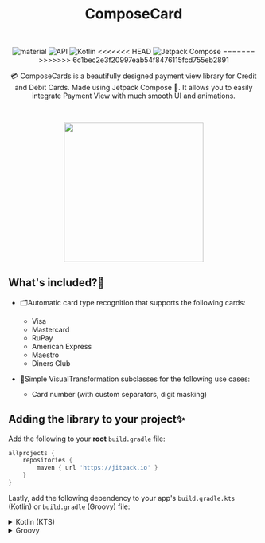 <h1 align="center">ComposeCard</h1></br>

</h1>
<p align="center">
 <img alt="material" src="https://custom-icon-badges.demolab.com/badge/material%20you-palegreen?style=for-the-badge&logoColor=black&logo=material-you"/></a>
  <img alt="API" src="https://img.shields.io/badge/Api%2021+-50f270?logo=android&logoColor=black&style=for-the-badge"/></a>
  <img alt="Kotlin" src="https://img.shields.io/badge/Kotlin-a503fc?logo=kotlin&logoColor=white&style=for-the-badge"/></a>
<<<<<<< HEAD
  <img alt="Jetpack Compose" src="https://img.shields.io/static/v1?style=for-the-badge&message=Jetpack+Compose&color=4285F4&logo=Jetpack+Compose&logoColor=FFFFFF&label="/></a>
=======
>>>>>>> 6c1bec2e3f20997eab54f8476115fcd755eb2891
</p>
	  
<p align="center"> 💳 ComposeCards is a beautifully designed payment view library for Credit and Debit Cards. Made using Jetpack Compose 🎉. It allows you to easily integrate Payment View with much smooth UI and animations. </p>

<br>

<p align="center">
<img src="assets/Untitled.gif" width="280"/>
</p>


 ## What's included?📜
- 🗂️Automatic card type recognition that supports the following cards:
  - Visa
  - Mastercard
  - RuPay
  - American Express
  - Maestro
  - Diners Club

- 🤩Simple VisualTransformation subclasses for the following use cases:
  - Card number (with custom separators, digit masking)

## Adding the library to your project✨


Add the following to your **root** `build.gradle` file:
```gradle
allprojects {
	repositories {
		maven { url 'https://jitpack.io' }
	}
}
```

Lastly, add the following dependency to your app's `build.gradle.kts` (Kotlin) or `build.gradle` (Groovy) file:

<details>
<summary>Kotlin (KTS)</summary>
<br>

```kotlin
dependencies {
        implementation ("com.github.myofficework000:Cards:1.0.0") // Jitoack IO version
}
```
</details>

<details>
<summary>Groovy</summary>
<br>

## Usage📓
You can use the `CardDetails` by simply passing this to the screen you want to use. For example:
```Kotlin
class MainActivity : ComponentActivity() {
    override fun onCreate(savedInstanceState: Bundle?) {
        super.onCreate(savedInstanceState)
        setContent {
            ComposeCardsTheme {
                CardDetails()
            }
        }
    }
}
```
## License

```
Copyright 2024 Abhishek Pathak

Licensed under the Apache License, Version 2.0 (the "License");
you may not use this file except in compliance with the License.
You may obtain a copy of the License at

 http://www.apache.org/licenses/LICENSE-2.0

Unless required by applicable law or agreed to in writing, software
distributed under the License is distributed on an "AS IS" BASIS,
WITHOUT WARRANTIES OR CONDITIONS OF ANY KIND, either express or implied.
See the License for the specific language governing permissions and
limitations under the License.
